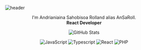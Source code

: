 ![header](https://capsule-render.vercel.app/api?type=waving&theme=gradient&color=timeAuto&height=300&section=header&text=Make%20it%20Happen&fontSize=50&animation=fadeIn&desc=Andrianiainina%20Sahobisoa%20Rolland&descSize=25d&descAlignY=65&descAlign=60)

<p align=center>I'm Andrianiaina Sahobisoa Rolland alias AnSaRoll. <br/> <b> React Developer </b> </p>

<!-- [![GitHub Streak](https://streak-stats.demolab.com?user=ansaroll&theme=garden)](https://git.io/streak-stats)
  <p align="center"> -->
  <p align="center">
    <img src="https://github-readme-streak-stats.herokuapp.com?user=ansaroll&theme=solarized-dark&theme=garden&ring=047884&sideNums=06ACBD&dates=06ACBD&currStreakNum=06ACBD&currStreakLabel=06ACBD&background=ffffff00&hide_border=true&stroke=ffffff00" alt="GitHub Stats" />
  </p>
  
  <p align='center'>
  <img alt='JavaScript' src='https://img.shields.io/badge/JavaScript-fcba03?style=for-the-badge&logo=javascript&logoColor=white'/>
  <img alt='Typescript' src='https://img.shields.io/badge/Typescript-0f7aab?style=for-the-badge&logo=typescript&logoColor=white'/>
  <img alt='React' src='https://img.shields.io/badge/React-65bde6?style=for-the-badge&logo=react&logoColor=white'/>
  <img alt='PHP' src='https://img.shields.io/badge/PHP-4755b5?style=for-the-badge&logo=php&logoColor=white'/>
  </p>

<!-- <p align=center>  <strong>
<img src='https://komarev.com/ghpvc/?username=ansaroll&color=008080'>
</strong> <p> -->
